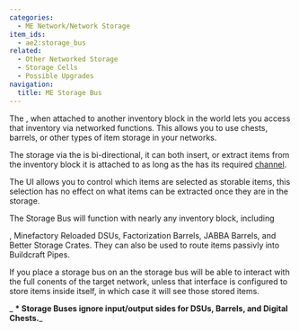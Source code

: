```yaml
---
categories:
  - ME Network/Network Storage
item_ids:
  - ae2:storage_bus
related:
  - Other Networked Storage
  - Storage Cells
  - Possible Upgrades
navigation:
  title: ME Storage Bus
---
```


The <ItemLink id="storage_bus"/>, when attached
to another inventory block in the world lets you access that inventory via
networked functions. This allows you to use chests, barrels, or other types of
item storage in your networks.

The storage via the <ItemLink id="storage_bus"/>
is bi-directional, it can both insert, or extract items from the inventory
block it is attached to as long as the <ItemLink
id="storage_bus"/> has its required
[channel](../channels.md).

The UI allows you to control which items are selected as storable items, this
selection has no effect on what items can be extracted once they are in the
storage.

The Storage Bus will function with nearly any inventory block, including

<ItemLink id="interface" />, Minefactory Reloaded DSUs, Factorization Barrels,
JABBA Barrels, and Better Storage Crates. They can also be used to route items
passivly into Buildcraft Pipes.

If you place a storage bus on an <ItemLink
id="interface"/> the storage bus will be able to
interact with the full conents of the target network, unless that interface is
configured to store items inside itself, in which case it will see those
stored items.

_ **\* Storage Buses ignore input/output sides for DSUs, Barrels, and Digital
Chests.**_

<RecipeFor id="storage_bus" />
